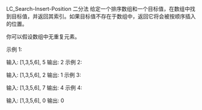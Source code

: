 LC_Search-Insert-Position
二分法 给定一个排序数组和一个目标值，在数组中找到目标值，并返回其索引。如果目标值不存在于数组中，返回它将会被按顺序插入的位置。

你可以假设数组中无重复元素。

示例 1:

输入: [1,3,5,6], 5 输出: 2 示例 2:

输入: [1,3,5,6], 2 输出: 1 示例 3:

输入: [1,3,5,6], 7 输出: 4 示例 4:

输入: [1,3,5,6], 0 输出: 0

